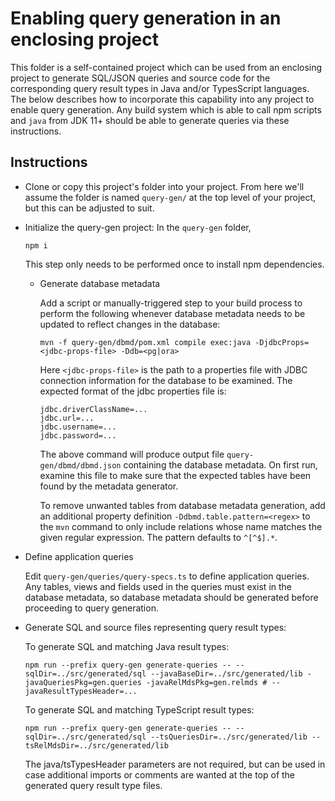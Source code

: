 # Enabling query generation in an enclosing project

This folder is a self-contained project which can be used from an enclosing project to
generate SQL/JSON queries and source code for the corresponding query result types in
Java and/or TypesScript languages. The below describes how to incorporate this
capability into any project to enable query generation. Any build system which is able
to call npm scripts and `java` from JDK 11+ should be able to generate queries via these
instructions.

## Instructions

- Clone or copy this project's folder into your project. From here we'll assume the folder
  is named `query-gen/` at the top level of your project, but this can be adjusted to suit.

- Initialize the query-gen project:
  In the `query-gen` folder, 
  ```
  npm i
  ```
  This step only needs to be performed once to install npm dependencies.

  - Generate database metadata
  
    Add a script or manually-triggered step to your build process to perform the following whenever
    database metadata needs to be updated to reflect changes in the database:
    ```
    mvn -f query-gen/dbmd/pom.xml compile exec:java -DjdbcProps=<jdbc-props-file> -Ddb=<pg|ora>
    ```
  
    Here `<jdbc-props-file>` is the path to a properties file with JDBC connection information for
    the database to be examined. The expected format of the jdbc properties file is:
    ```
    jdbc.driverClassName=...
    jdbc.url=...
    jdbc.username=...
    jdbc.password=...
    ```
  
    The above command will produce output file `query-gen/dbmd/dbmd.json` containing the database
    metadata. On first run, examine this file to make sure that the expected tables have been found
    by the metadata generator.
  
    To remove unwanted tables from database metadata generation, add an additional property
    definition `-Ddbmd.table.pattern=<regex>` to the `mvn` command to only include relations
    whose name matches the given regular expression. The pattern defaults to `^[^$].*`.

- Define application queries

  Edit `query-gen/queries/query-specs.ts` to define application queries. Any tables, views and
  fields used in the queries must exist in the database metadata, so database metadata should 
  be generated before proceeding to query generation.

- Generate SQL and source files representing query result types:

  To generate SQL and matching Java result types:
  
  ```
  npm run --prefix query-gen generate-queries -- --sqlDir=../src/generated/sql --javaBaseDir=../src/generated/lib -javaQueriesPkg=gen.queries -javaRelMdsPkg=gen.relmds # --javaResultTypesHeader=...
  ```

  To generate SQL and matching TypeScript result types:
  
  ```
  npm run --prefix query-gen generate-queries -- --sqlDir=../src/generated/sql --tsQueriesDir=../src/generated/lib --tsRelMdsDir=../src/generated/lib
  ```

  The java/tsTypesHeader parameters are not required, but can be used in case additional imports
  or comments are wanted at the top of the generated query result type files.
